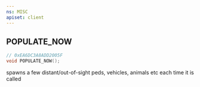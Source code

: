 ```yaml
---
ns: MISC
apiset: client
---
```

## POPULATE_NOW

```c
// 0xEA6DC3A8ADD2005F
void POPULATE_NOW();
```

spawns a few distant/out-of-sight peds, vehicles, animals etc each time it is called